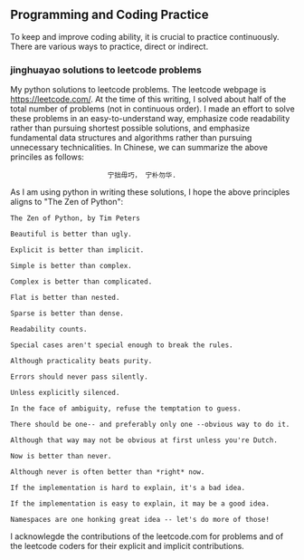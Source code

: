 ## Programming and Coding Practice

To keep and improve coding ability, it is crucial to practice continuously. There are various ways to practice, direct or indirect.

### jinghuayao solutions to leetcode problems

My python solutions to leetcode problems. The leetcode webpage is https://leetcode.com/.
At the time of this writing, I solved about half of the total number of problems (not
in continuous order). I made an effort to solve these problems in an easy-to-understand way, emphasize code 
readability rather than pursuing shortest possible solutions, and emphasize fundamental data structures
and algorithms rather than pursuing unnecessary technicalities. In Chinese, we can summarize the above princiles as follows:

                            宁拙毋巧， 宁朴勿华.

As I am using python in writing these solutions, I hope the above
principles aligns to "The Zen of Python":

```
The Zen of Python, by Tim Peters

Beautiful is better than ugly.

Explicit is better than implicit.

Simple is better than complex.

Complex is better than complicated.

Flat is better than nested.

Sparse is better than dense.

Readability counts.

Special cases aren't special enough to break the rules.

Although practicality beats purity.

Errors should never pass silently.

Unless explicitly silenced.

In the face of ambiguity, refuse the temptation to guess.

There should be one-- and preferably only one --obvious way to do it.

Although that way may not be obvious at first unless you're Dutch.

Now is better than never.

Although never is often better than *right* now.

If the implementation is hard to explain, it's a bad idea.

If the implementation is easy to explain, it may be a good idea.

Namespaces are one honking great idea -- let's do more of those!
```

I acknowlegde the contributions of the leetcode.com for problems and of 
the leetcode coders for their explicit and implicit contributions.
